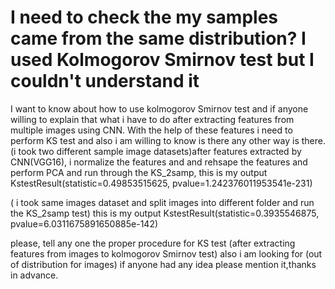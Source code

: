 
# I need to check the my samples came from the same distribution? I used Kolmogorov Smirnov test but I couldn't understand it

I want to know about how to use kolmogorov Smirnov test and if anyone willing to explain that what i have to do after extracting features from multiple images using CNN. With the help of these features i need to perform KS test and also i am willing to know is there any other way is there.
(i took two different sample image datasets)after features extracted by CNN(VGG16), i normalize the features and and rehsape the features and perform PCA and run through the KS_2samp, this is my output
KstestResult(statistic=0.49853515625, pvalue=1.242376011953541e-231)

( i took same images dataset and split images into different folder and run the KS_2samp test) this is my output
KstestResult(statistic=0.3935546875, pvalue=6.0311675891650885e-142)

please, tell any one the proper procedure for KS test (after extracting features from images to kolmogorov Smirnov test)
also i am looking for (out of distribution for images) if anyone had any idea please mention it,thanks in advance.

        